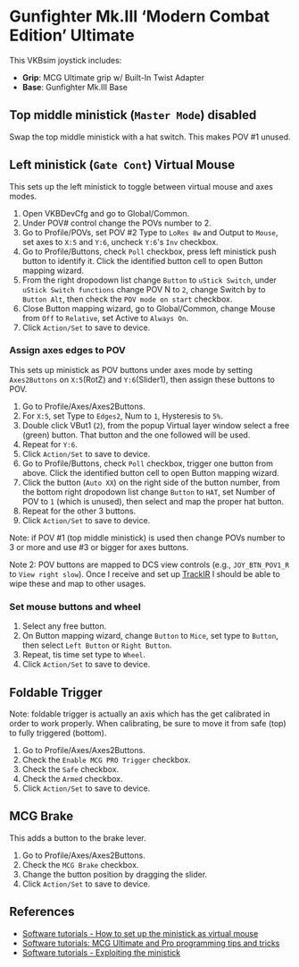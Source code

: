 # Gunfighter Mk.III ‘Modern Combat Edition’ Ultimate

This VKBsim joystick includes:
* **Grip**: MCG Ultimate grip w/ Built-In Twist Adapter
* **Base**: Gunfighter Mk.III Base

## Top middle ministick (`Master Mode`) disabled

Swap the top middle ministick with a hat switch. This makes POV #1 unused.

## Left ministick (`Gate Cont`) Virtual Mouse

This sets up the left ministick to toggle between virtual mouse and axes modes.

1. Open VKBDevCfg and go to Global/Common.
1. Under POV# control change the POVs number to 2.
1. Go to Profile/POVs, set POV #2 Type to `LoRes 8w` and Output to `Mouse`, set axes to `X:5` and `Y:6`, uncheck `Y:6`'s `Inv` checkbox.
1. Go to Profile/Buttons, check `Poll` checkbox, press left ministick push button to identify it. Click the identified button cell to open Button mapping wizard.
1. From the right dropodown list change `Button` to `uStick Switch`, under `uStick Switch functions` change POV N to `2`, change Switch by to `Button Alt`, then check the `POV mode on start` checkbox.
1. Close Button mapping wizard, go to Global/Common, change Mouse from `Off` to `Relative`, set Active to `Always On`.
1. Click `Action/Set` to save to device.

### Assign axes edges to POV

This sets up ministick as POV buttons under axes mode by setting `Axes2Buttons` on `X:5`(RotZ) and `Y:6`(Slider1), then assign these buttons to POV.

1. Go to Profile/Axes/Axes2Buttons.
1. For `X:5`, set Type to `Edges2`, Num to `1`, Hysteresis to `5%`.
1. Double click VBut1 (`2`), from the popup Virtual layer window select a free (green) button. That button and the one followed will be used.
1. Repeat for `Y:6`.
1. Click `Action/Set` to save to device.
1. Go to Profile/Buttons, check `Poll` checkbox, trigger one button from above. Click the identified button cell to open Button mapping wizard.
1. Click the button (`Auto XX`) on the right side of the button number, from the bottom right dropodown list change `Button` to `HAT`, set Number of POV to `1` (which is unused), then select and map the proper hat button.
1. Repeat for the other 3 buttons.
1. Click `Action/Set` to save to device.

Note: if POV #1 (top middle ministick) is used then change POVs number to 3 or more and use #3 or bigger for axes buttons.

Note 2: POV buttons are mapped to DCS view controls (e.g., `JOY_BTN_POV1_R` to `View right slow`). Once I receive and set up [TrackIR](../TrackIR/README.md) I should be able to wipe these and map to other usages.

### Set mouse buttons and wheel

1. Select any free button.
1. On Button mapping wizard, change `Button` to `Mice`, set type to `Button`, then select `Left Button` or `Right Button`.
1. Repeat, tis time set type to `Wheel`.
1. Click `Action/Set` to save to device.

## Foldable Trigger

Note: foldable trigger is actually an axis which has the get calibrated in order to work properly. When calibrating, be sure to move it from safe (top) to fully triggered (bottom).

1. Go to Profile/Axes/Axes2Buttons.
1. Check the `Enable MCG PRO Trigger` checkbox.
1. Check the `Safe` checkbox.
1. Check the `Armed` checkbox.
1. Click `Action/Set` to save to device.

## MCG Brake

This adds a button to the brake lever.

1. Go to Profile/Axes/Axes2Buttons.
1. Check the `MCG Brake` checkbox.
1. Change the button position by dragging the slider.
1. Click `Action/Set` to save to device.

## References

* [Software tutorials - How to set up the ministick as virtual mouse](https://www.youtube.com/watch?v=io2qSKM0gs4)
* [Software tutorials: MCG Ultimate and Pro programming tips and tricks](https://www.youtube.com/watch?v=BBQadRNHeDo)
* [Software tutorials - Exploiting the ministick](https://www.youtube.com/watch?v=Tv5WDTU1fvA)